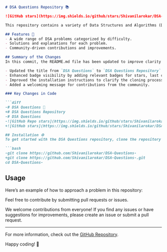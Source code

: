 ```markdown
# DSA Questions Repository 📚

![GitHub stars](https://img.shields.io/github/stars/Shivanilarokar/DSA-Questions-) ![Last commit](https://img.shields.io/github/last-commit/Shivanilarokar/DSA-Questions-) ![License](https://img.shields.io/badge/license-MIT-blue) ![Open Pull Requests](https://img.shields.io/github/issues-pr/Shivanilarokar/DSA-Questions-)

This repository contains a variety of Data Structures and Algorithms (DSA) problems to help you practice and enhance your coding skills.

## Features 🚀
- A wide range of DSA problems categorized by difficulty.
- Solutions and explanations for each problem.
- Community-driven contributions and improvements.

## Summary of the Changes
In this commit, the README.md file has been updated to improve clarity and presentation. The following changes were made:

- Updated the title from `DSA Questions` to `DSA Questions Repository` for better clarity.
- Enhanced badge visibility by adding relevant badges for stars, last commit, license, and open pull requests.
- Improved the installation instructions to clarify the cloning process.
- Added a welcoming message for contributions from the community.

### Key Changes in Code

```diff
-# DSA Questions 📖
+# DSA Questions Repository
-# DSA Questions 
-![GitHub Repo stars](https://img.shields.io/github/stars/Shivanilarokar/DSA-Questions-) ![Last commit](https://img.shields.io/github/last-commit/Shivanilarokar/DSA-Questions-) ![License](https://img.shields.io/github/license/Shivanilarokar/DSA-Questions-) ![GitHub Pull Requests](https://img.shields.io/github/issues-pr/Shivanilarokar/DSA-Questions-)
+![GitHub stars](https://img.shields.io/github/stars/Shivanilarokar/DSA-Questions-) ![Last commit](https://img.shields.io/github/last-commit/Shivanilarokar/DSA-Questions-) ![License](https://img.shields.io/badge/license-MIT-blue) ![Open Pull Requests](https://img.shields.io/github/issues-pr/Shivanilarokar/DSA-Questions-)

## Installation ⚙️
To get started with the DSA Questions repository, clone the repository and navigate into the directory:

```bash
-git clone https://github.com/Shivanilarokar/DSA-Questions-
+git clone https://github.com/Shivanilarokar/DSA-Questions-.git
cd DSA-Questions-
```

## Usage
Here’s an example of how to approach a problem in this repository:

Feel free to contribute by submitting pull requests or issues.

We welcome contributions from everyone! If you find any issues or have suggestions for improvements, please create an issue or submit a pull request.

---

For more information, check out the [GitHub Repository](https://github.com/Shivanilarokar/DSA-Questions-).

Happy coding! 🚀
```
